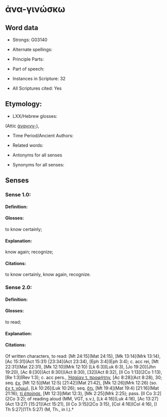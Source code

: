 # ἀνα-γινώσκω

<!-- Status: S2=NeedsEdits -->
<!-- Lexica used for edits:   -->

## Word data

* Strongs: G03140

* Alternate spellings:



* Principle Parts: 


* Part of speech: 


* Instances in Scripture: 32

* All Scriptures cited: Yes

## Etymology: 


* LXX/Hebrew glosses: 

(Attic [ἀναγιγν-]()),

* Time Period/Ancient Authors: 


* Related words: 

* Antonyms for all senses

* Synonyms for all senses: 


## Senses 


### Sense  1.0: 

#### Definition: 

#### Glosses: 

to know certainly; 

#### Explanation: 

know again; 
recognize; 

#### Citations: 

to know certainly, know again, recognize.

### Sense  2.0: 

#### Definition: 

#### Glosses: 

to read; 

#### Explanation: 


#### Citations: 

Of written characters, to read: [Mt 24:15](Mat 24:15), [Mk 13:14](Mrk 13:14), [Ac 15:31](Act 15:31) [23:34](Act 23:34), [Eph 3:4](Eph 3:4); c. acc rei, [Mt 22:31](Mat 22:31), [Mk 12:10](Mrk 12:10) [Lk 6:3](Luk 6:3), [Jo 19:20](Jhn 19:20), [Ac 8:[30](Act 8:30)](Act 8:30), [32](Act 8:32), [II Co 1:13](2Co 1:13), [Re 1:3](Rev 1:3); c. acc pers., [Ἠσαίαν τ. προφήτην](), [Ac 8:28](Act 8:28), 30; seq. [ἐν](), [Mt 12:5](Mat 12:5) [21:42](Mat 21:42), [Mk 12:26](Mrk 12:26) (so. [ἐν τ. νόμῳ]()), [Lk 10:26](Luk 10:26); seq. [ὅτι](), [Mt 19:4](Mat 19:4) [21:16](Mat 21:16); [τί ἐποίησε](), [Mt 12:3](Mat 12:3), [Mk 2:25](Mrk 2:25); pass. [II Co 3:2](2Co 3:2); of reading aloud (MM, VGT, s.v.), [Lk 4:16](Luk 4:16), [Ac 13:27](Act 13:27) [15:21](Act 15:21), [II Co 3:15](2Co 3:15), [Col 4:16](Col 4:16), [I Th 5:27](1Th 5:27) (M, Th., in l.).†

